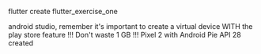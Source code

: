 flutter create flutter_exercise_one

android studio, remember it's important to create a virtual device WITH the play store feature !!! Don't waste 1 GB !!!
Pixel 2 with Android Pie API 28 created